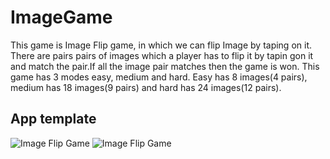 # ImageGame
This game is Image Flip game, in which we can flip Image by taping on it. There are pairs pairs of images which a player has to flip it by tapin gon it and match the pair.If all the image pair matches then the game is won. This game has 3 modes easy, medium and hard.
Easy has 8 images(4 pairs), medium has 18 images(9 pairs) and hard has 24 images(12 pairs).

## App template
![Image Flip Game](https://user-images.githubusercontent.com/86509973/152642098-7daa2090-3ce8-41c3-b45d-30228ccc1f4d.jpeg)
![Image Flip Game](https://user-images.githubusercontent.com/86509973/152642189-a39228f8-10a0-4684-9c83-06222d598da3.jpeg)
